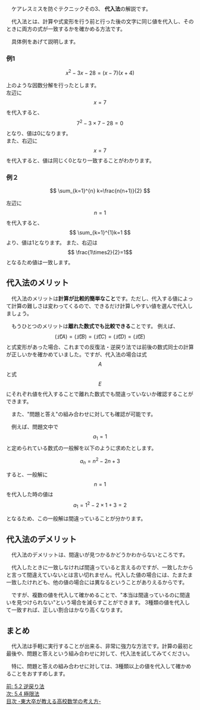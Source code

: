<!--
5.3 代入法 -東大卒が教える高校数学の考え方-
-->

　ケアレスミスを防ぐテクニックその3、 **代入法**の解説です。

　代入法とは、計算や式変形を行う前と行った後の文字に同じ値を代入し、そのときに両方の式が一致するかを確かめる方法です。

　具体例をあげて説明します。

### 例1

$$
x^2-3x-28=(x-7)(x+4)
$$

上のような因数分解を行ったとします。  
左辺に $$x=7$$ を代入すると、$$ 7^2-3\times 7-28=0$$ となり、値は0になります。  
また、右辺に $$x=7$$ を代入すると、値は同じく0となり一致することがわかります。

### 例２

$$
\sum_{k=1}^{n} k=\frac{n(n+1)}{2}
$$

左辺に $$n=1$$ を代入すると、
$$
\sum_{k=1}^{1}k=1
$$
より、値は1となります。
また、右辺は $$ \frac{1\times2}{2}=1$$ となるため値は一致します。


## 代入法のメリット
　代入法のメリットは**計算が比較的簡単なこと**です。ただし、代入する値によって計算の難しさは変わってくるので、できるだけ計算しやすい値を選んで代入しましょう。

　もうひとつのメリットは**離れた数式でも比較できる**ことです。
例えば、 $$(式A)=(式B)=(式C)=(式D)=(式E)$$ と式変形があった場合、これまでの反復法・逆戻り法では前後の数式同士の計算が正しいかを確かめていました。ですが、代入法の場合は式$$A$$と式$$E$$にそれぞれ値を代入することで離れた数式でも間違っていないか確認することができます。

　また、"問題と答え"の組み合わせに対しても確認が可能です。

　例えば、問題文中で$$a_1=1$$ と定められている数式の一般解を以下のように求めたとします。

$$
a_n = n^2 -2n + 3
$$

すると、一般解に $$ n=1 $$ を代入した時の値は
$$
a_1 = 1^2 -2 \times 1 + 3 = 2
$$

となるため、この一般解は間違っていることが分かります。
<!--
　また、確率の問題でも、$$n$$を用いた答えの場合には$n=1$などの値を代入することで、確認するといいでしょう。
-->

## 代入法のデメリット
　代入法のデメリットは、間違いが見つかるかどうかわからないところです。

　代入したときに一致しなければ間違っていると言えるのですが、一致したからと言って間違えていないとは言い切れません。代入した値の場合には、たまたま一致したけれども、他の値の場合には異なるということがありえるからです。

　ですが、複数の値を代入して確かめることで、"本当は間違っているのに間違いを見つけられない"という場合を減らすことができます。
3種類の値を代入して一致すれば、正しい割合はかなり高くなります。

## まとめ
　代入法は手軽に実行することが出来る、非常に強力な方法です。計算の最初と最後や、問題と答えという組み合わせに対して、代入法を試してみてください。

　特に、問題と答えの組み合わせに対しては、3種類以上の値を代入して確かめることをおすすめします。


[前: 5.2 逆戻り法](http://tarukosu.hatenablog.com/entry/2016/09/23/185638)    
[次: 5.4 極限法](http://tarukosu.hatenablog.com/entry/2016/09/23/210536)  
[目次 -東大卒が教える高校数学の考え方-](http://tarukosu.hatenablog.com/entry/2016/07/08/123511)  

